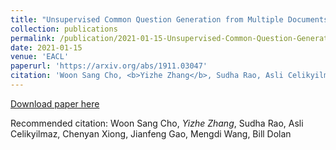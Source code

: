 ```yaml
---
title: "Unsupervised Common Question Generation from Multiple Documents using Reinforced Contrastive Coordinator."
collection: publications
permalink: /publication/2021-01-15-Unsupervised-Common-Question-Generation-from-Multiple-Documents-using-Reinforced-Contrastive-Coordinator
date: 2021-01-15
venue: 'EACL'
paperurl: 'https://arxiv.org/abs/1911.03047'
citation: 'Woon Sang Cho, <b>Yizhe Zhang</b>, Sudha Rao, Asli Celikyilmaz, Chenyan Xiong, Jianfeng Gao, Mengdi Wang, Bill Dolan'
---
```


[Download paper here](https://arxiv.org/abs/1911.03047)

Recommended citation: Woon Sang Cho, *Yizhe Zhang*, Sudha Rao, Asli Celikyilmaz, Chenyan Xiong, Jianfeng Gao, Mengdi Wang, Bill Dolan